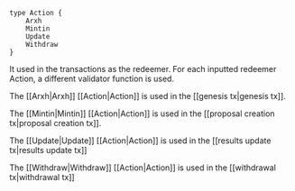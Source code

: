 
```
type Action {
	Arxh
	Mintin
	Update
	Withdraw
}
```

It used in the transactions as the redeemer. For each inputted redeemer Action, a different validator function is used. 

The [[Arxh|Arxh]] [[Action|Action]] is used in the [[genesis tx|genesis tx]].

The [[Mintin|Mintin]] [[Action|Action]] is used in the [[proposal creation tx|proposal creation tx]].

The [[Update|Update]] [[Action|Action]] is used in the [[results update tx|results update tx]]

The [[Withdraw|Withdraw]] [[Action|Action]] is used in the [[withdrawal tx|withdrawal tx]]

